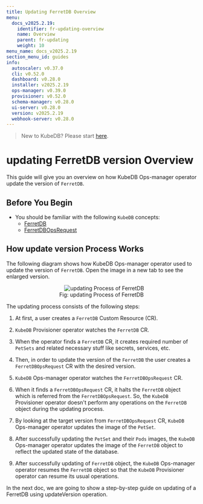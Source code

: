 ```yaml
---
title: Updating FerretDB Overview
menu:
  docs_v2025.2.19:
    identifier: fr-updating-overview
    name: Overview
    parent: fr-updating
    weight: 10
menu_name: docs_v2025.2.19
section_menu_id: guides
info:
  autoscaler: v0.37.0
  cli: v0.52.0
  dashboard: v0.28.0
  installer: v2025.2.19
  ops-manager: v0.39.0
  provisioner: v0.52.0
  schema-manager: v0.28.0
  ui-server: v0.28.0
  version: v2025.2.19
  webhook-server: v0.28.0
---
```


> New to KubeDB? Please start [here](/docs/v2025.2.19/README).

# updating FerretDB version Overview

This guide will give you an overview on how KubeDB Ops-manager operator update the version of `FerretDB`.

## Before You Begin

- You should be familiar with the following `KubeDB` concepts:
    - [FerretDB](/docs/v2025.2.19/guides/ferretdb/concepts/ferretdb)
    - [FerretDBOpsRequest](/docs/v2025.2.19/guides/ferretdb/concepts/opsrequest)

## How update version Process Works

The following diagram shows how KubeDB Ops-manager operator used to update the version of `FerretDB`. Open the image in a new tab to see the enlarged version.

<figure align="center">
  <img alt="updating Process of FerretDB" src="/docs/v2025.2.19/images/ferretdb/fr-update.svg">
<figcaption align="center">Fig: updating Process of FerretDB</figcaption>
</figure>

The updating process consists of the following steps:

1. At first, a user creates a `FerretDB` Custom Resource (CR).

2. `KubeDB` Provisioner  operator watches the `FerretDB` CR.

3. When the operator finds a `FerretDB` CR, it creates required number of `PetSets` and related necessary stuff like secrets, services, etc.

4. Then, in order to update the version of the `FerretDB` the user creates a `FerretDBOpsRequest` CR with the desired version.

5. `KubeDB` Ops-manager operator watches the `FerretDBOpsRequest` CR.

6. When it finds a `FerretDBOpsRequest` CR, it halts the `FerretDB` object which is referred from the `FerretDBOpsRequest`. So, the `KubeDB` Provisioner  operator doesn't perform any operations on the `FerretDB` object during the updating process.

7. By looking at the target version from `FerretDBOpsRequest` CR, `KubeDB` Ops-manager operator updates the image of the `PetSet`.

8. After successfully updating the `PetSet` and their `Pods` images, the `KubeDB` Ops-manager operator updates the image of the `FerretDB` object to reflect the updated state of the database.

9. After successfully updating of `FerretDB` object, the `KubeDB` Ops-manager operator resumes the `FerretDB` object so that the `KubeDB` Provisioner  operator can resume its usual operations.

In the next doc, we are going to show a step-by-step guide on updating of a FerretDB using updateVersion operation.